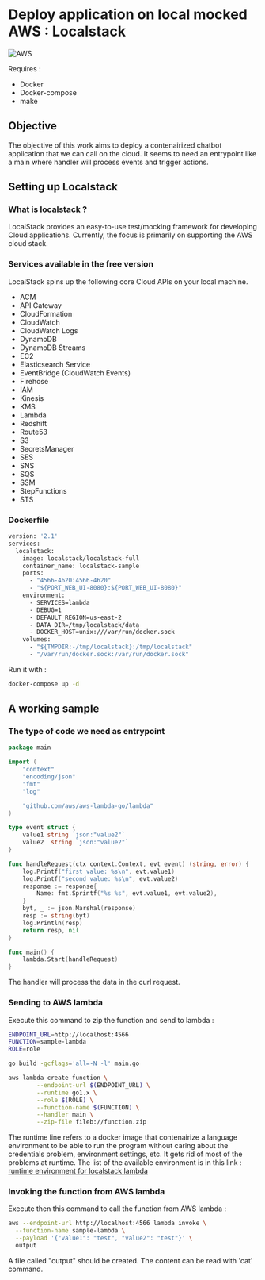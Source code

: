 # Deploy application on local mocked AWS : Localstack  
![AWS](https://miro.medium.com/max/2000/1*b_al7C5p26tbZG4sy-CWqw.png)

Requires : 
- Docker
- Docker-compose
- make
## Objective
The objective of this work aims to deploy a contenairized chatbot application that we can call on the cloud. 
It seems to need an entrypoint like a main where handler will process events and trigger actions.

## Setting up Localstack
### What is localstack ?

LocalStack provides an easy-to-use test/mocking framework for developing Cloud applications.
Currently, the focus is primarily on supporting the AWS cloud stack.

### Services available in the free version
LocalStack spins up the following core Cloud APIs on your local machine.

- ACM
- API Gateway
- CloudFormation
- CloudWatch
- CloudWatch Logs
- DynamoDB
- DynamoDB Streams
- EC2
- Elasticsearch Service
- EventBridge (CloudWatch Events)
- Firehose
- IAM
- Kinesis
- KMS
- Lambda
- Redshift
- Route53
- S3
- SecretsManager
- SES
- SNS
- SQS
- SSM
- StepFunctions
- STS

### Dockerfile 

``` Dockerfile
version: '2.1'
services:
  localstack:
    image: localstack/localstack-full
    container_name: localstack-sample
    ports:
      - "4566-4620:4566-4620"
      - "${PORT_WEB_UI-8080}:${PORT_WEB_UI-8080}"
    environment:
      - SERVICES=lambda
      - DEBUG=1
      - DEFAULT_REGION=us-east-2
      - DATA_DIR=/tmp/localstack/data
      - DOCKER_HOST=unix:///var/run/docker.sock
    volumes:
      - "${TMPDIR:-/tmp/localstack}:/tmp/localstack"
      - "/var/run/docker.sock:/var/run/docker.sock"
```

Run it with : 
```sh
docker-compose up -d
```

## A working sample

### The type of code we need as entrypoint
```go
package main

import (
	"context"
	"encoding/json"
	"fmt"
	"log"

	"github.com/aws/aws-lambda-go/lambda"
)

type event struct {
	value1 string `json:"value2"`
	value2  string `json:"value2"`
}

func handleRequest(ctx context.Context, evt event) (string, error) {
	log.Printf("first value: %s\n", evt.value1)
	log.Printf("second value: %s\n", evt.value2)
	response := response{
		Name: fmt.Sprintf("%s %s", evt.value1, evt.value2),
	}
	byt, _ := json.Marshal(response)
	resp := string(byt)
	log.Println(resp)
	return resp, nil
}

func main() {
	lambda.Start(handleRequest)
}
```

The handler will process the data in the curl request.

### Sending to AWS lambda

Execute this command to zip the function and send to lambda : 

```sh
ENDPOINT_URL=http://localhost:4566
FUNCTION=sample-lambda
ROLE=role

go build -gcflags='all=-N -l' main.go

aws lambda create-function \
		--endpoint-url $(ENDPOINT_URL) \
		--runtime go1.x \
		--role $(ROLE) \
		--function-name $(FUNCTION) \
		--handler main \
		--zip-file fileb://function.zip
```

The runtime line refers to a docker image that contenairize a language environment to be able to run the program without caring about the credentials problem, environment settings, etc.
It gets rid of most of the problems at runtime.
The list of the available environment is in this link : [runtime environment for localstack lambda](https://github.com/lambci/docker-lambda)

### Invoking the function from AWS lambda

Execute then this command to call the function from AWS lambda : 
```sh
aws --endpoint-url http://localhost:4566 lambda invoke \
  --function-name sample-lambda \
  --payload '{"value1": "test", "value2": "test"}' \
  output
```

A file called "output" should be created. The content can be read with 'cat' command.
